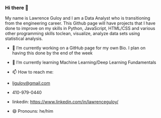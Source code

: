 ### Hi there 👋

My name is Lawrence Guloy and I am a Data Analyst who is transitioning from the engineering career. This Github page will have projects that I have done to improve on my skills in Python, JavaScript, HTML/CSS and various other programming skills toclean, visualize, analyze data sets using statistical analysis.


- 🔭 I’m currently working on a GitHub page for my own Bio. I plan on having this done by the end of the week
- 🌱 I’m currently learning Machine Learning/Deep Learning Fundamentals

- 📫 How to reach me: 
-   ljguloy@gmail.com
-   410-979-0440
-   linkedin: https://www.linkedin.com/in/lawrenceguloy/

- 😄 Pronouns: he/him

